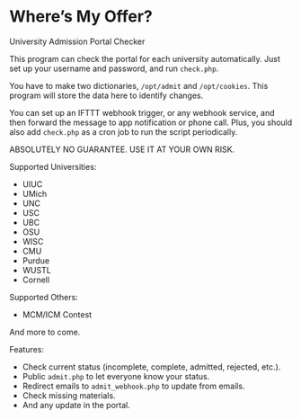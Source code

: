 # Where’s My Offer?

University Admission Portal Checker

This program can check the portal for each university automatically. Just set up your username and password, and run `check.php`.

You have to make two dictionaries, `/opt/admit` and `/opt/cookies`. This program will store the data here to identify changes.

You can set up an IFTTT webhook trigger, or any webhook service, and then forward the message to app notification or phone call. Plus, you should also add `check.php` as a cron job to run the script periodically.

ABSOLUTELY NO GUARANTEE. USE IT AT YOUR OWN RISK.

Supported Universities:

+ UIUC
+ UMich
+ UNC
+ USC
+ UBC
+ OSU
+ WISC
+ CMU
+ Purdue
+ WUSTL
+ Cornell

Supported Others:

+ MCM/ICM Contest

And more to come.

Features:

+ Check current status (incomplete, complete, admitted, rejected, etc.).
+ Public `admit.php` to let everyone know your status.
+ Redirect emails to `admit_webhook.php` to update from emails.
+ Check missing materials.
+ And any update in the portal.
